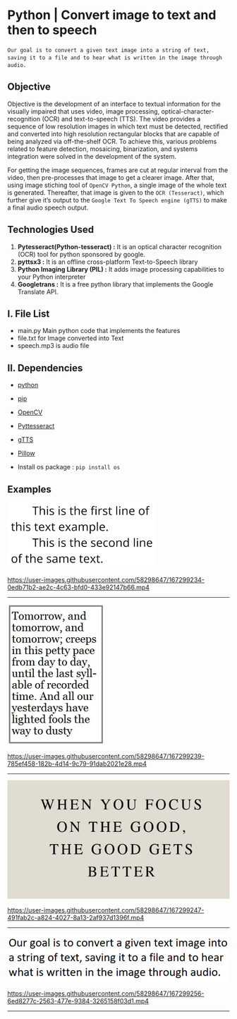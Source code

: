 
# Python | Convert image to text and then to speech

`Our goal is to convert a given text image into a string of text, saving it to a file and to hear what is written in the image through audio.`


## Objective
Objective is the development of an interface to textual information for the visually impaired that uses video, image processing, optical-character-recognition (OCR) and text-to-speech (TTS). The video provides a sequence of low resolution images in which text must be detected, rectified and converted into high resolution rectangular blocks that are capable of being analyzed via off-the-shelf OCR. To achieve this, various problems related to feature detection, mosaicing, binarization, and systems integration were solved in the development of the system.

For getting the image sequences, frames are cut at regular interval from the video, then pre-processes that image to get a clearer image. After that, using image stiching tool of `OpenCV Python`, a single image of the whole text is generated. Thereafter, that image is given to the `OCR (Tesseract)`, which further give it’s output to the `Google Text To Speech engine (gTTS)` to make a final audio speech output.
## Technologies Used
1. **Pytesseract(Python-tesseract) :** It is an optical character recognition (OCR) tool for python sponsored by google.
2. **pyttsx3 :** It is an offline cross-platform Text-to-Speech library
3. **Python Imaging Library (PIL) :** It adds image processing capabilities to your Python interpreter
4. **Googletrans :** It is a free python library that implements the Google Translate API.
## I. File List
* main.py Main python code that implements the features
* file.txt for Image converted into Text
* speech.mp3 is audio file
## II. Dependencies
* [python](https://docs.python.org/2/install/)
* [pip](https://pip.pypa.io/en/stable/installing/)
* [OpenCV](http://goo.gl/lGieGN)
* [Pyttesseract](https://pypi.python.org/pypi/pytesseract)
* [gTTS](https://pypi.python.org/pypi/gTTS)
* [Pillow](https://pypi.python.org/pypi/Pillow/2.2.1)

* Install os package : `pip install os`
## Examples
![Example-1](./Uploads/text1.png)

https://user-images.githubusercontent.com/58298647/167299234-0edb71b2-ae2c-4c63-bfd0-433e92147b66.mp4



----------------------------------------------------------------------------

![Example-2](./Uploads/text2.png)

https://user-images.githubusercontent.com/58298647/167299239-785ef458-182b-4d14-9c79-91dab2021e28.mp4


----------------------------------------------------------------------------

![Example-3](./Uploads/text3.png)

https://user-images.githubusercontent.com/58298647/167299247-491fab2c-a824-4027-8a13-2af937d1396f.mp4



----------------------------------------------------------------------------

![Example-4](./Uploads/text4.png)

https://user-images.githubusercontent.com/58298647/167299256-6ed8277c-2563-477e-9384-3265158f03d1.mp4



----------------------------------------------------------------------------
